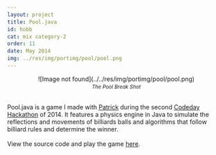 ```yaml
---
layout: project
title: Pool.java
id: hobb
cat: mix category-2
order: 11
date: May 2014
img: ../res/img/portimg/pool/pool.png
---
```


<center>![Image not found](../../res/img/portimg/pool/pool.png)
<div><small><i>The Pool Break Shot</i></small></div></center><br>

Pool.java is a game I made with [Patrick](http://www.patosai.com/) during the second [Codeday Hackathon](http://codeday.org/ny) of 2014. It features a physics engine in Java to simulate the reflections and movements of billiards balls and algorithms that follow billiard rules and determine the winner.
<br><br>
View the source code and play the game [here](https://github.com/devChuk/HackCODEDAY_NY).